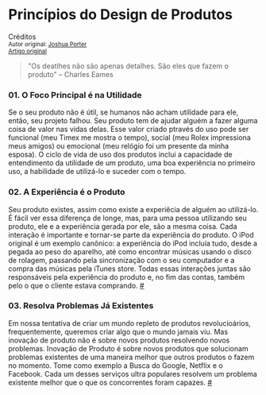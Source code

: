 Princípios do Design de Produtos
================================
Créditos<br/>
<small>Autor original: [Joshua Porter](http://bokardo.com/)<br/>[Artigo original](http://bokardo.com/principles-of-product-design/)</small>

>"Os deatlhes não são apenas detalhes. São eles que fazem o produto" &ndash; Charles Eames

### 01. O Foco Principal é na Utilidade
Se o seu produto não é útil, se humanos não acham utilidade para ele, então, seu projeto falhou. Seu produto tem de ajudar alguém a fazer alguma coisa de valor nas vidas delas. Esse valor criado ptravés do uso pode ser funcional (meu Timex me mostra o tempo), social (meu Rolex impressiona meus amigos) ou emocional (meu relógio foi um presente da minha esposa). O ciclo de vida de uso dos produtos inclui a capacidade de entendimento da utilidade de um produto, uma boa experiência no primeiro uso, a habilidade de utilizá-lo e suceder com o tempo.

### 02. A Experiência é o Produto
Seu produto existes, assim como existe a experiêcia de alguém ao utilizá-lo. É fácil ver essa diferença de longe, mas, para uma pessoa utilizando seu produto, ele e a experiência gerada por ele, são a mesma coisa. Cada interação é importante e tornar-se parte da experiência do produto. O iPod original é um exemplo canônico: a experiência do iPod incluía tudo, desde a pegada ao peso do aparelho, até como encontrar músicas usando o disco de rolagem, passando pela sincronização com o seu computador e a compra das músicas pela iTunes store. Todas essas interações juntas são responsáveis pela experiência do produto e, no fim das contas, também pelo o que o cliente estava comprando. [#](http://www.core77.com/reactor/06.07_merholz.asp)

### 03. Resolva Problemas Já Existentes
Em nossa tentativa de criar um mundo repleto de produtos revolucioários, frequentemente, queremos criar algo que o mundo jamais viu. Mas inovação de produto não é sobre novos produtos resolvendo novos problemas. Inovação de Produto é sobre novos produtos que solucionam problemas existentes de uma maneira melhor que outros produtos o fazem no momento. Tome como exemplo a Busca do Google, Netflix e o Facebook. Cada um desses serviços ultra populares resolvem um problema existente melhor que o que os concorrentes foram capazes. [#](https://github.com/erickpatrick/traducoes/blob/master/artigos/experiencia-do-usuario/52-semanas-experiencia-usuario/semanas/02/20140523-resolver-problemas-existentes.md)